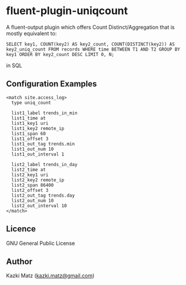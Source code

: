 fluent-plugin-uniqcount
=======================

A fluent-output plugin which offers Count Distinct/Aggregation that is mostly equivalent to:

    SELECT key1, COUNT(key2) AS key2_count, COUNT(DISTINCT(key2)) AS key2_uniq_count FROM records WHERE time BETWEEN T1 AND T2 GROUP BY key1 ORDER BY key2_count DESC LIMIT 0, N;

in SQL


Configuration Examples
----------------------
    <match site.access_log>
      type uniq_count
    
      list1_label trends_in_min
      list1_time at
      list1_key1 uri
      list1_key2 remote_ip
      list1_span 60
      list1_offset 3
      list1_out_tag trends.min
      list1_out_num 10
      list1_out_interval 1
    
      list2_label trends_in_day
      list2_time at
      list2_key1 uri
      list2_key2 remote_ip
      list2_span 86400
      list2_offset 3
      list2_out_tag trends.day
      list2_out_num 10
      list2_out_interval 10
    </match>


Licence
-------

 GNU General Public License


Author
------

 Kazki Matz (kazki.matz@gmail.com)
